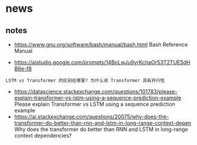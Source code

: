 # news

## notes

- https://www.gnu.org/software/bash/manual/bash.html
  Bash Reference Manual

- https://aistudio.google.com/prompts/14BoLwJu9yrKchaOr53T2TUE5dHB6e-f8

```prompts
LSTM vs Transformer 的区别在哪里? 为什么说 Transformer 具有并行性
```

- https://datascience.stackexchange.com/questions/101783/please-explain-transformer-vs-lstm-using-a-sequence-prediction-example
  Please explain Transformer vs LSTM using a sequence prediction example
- https://ai.stackexchange.com/questions/20075/why-does-the-transformer-do-better-than-rnn-and-lstm-in-long-range-context-depen
  Why does the transformer do better than RNN and LSTM in long-range context dependencies?
